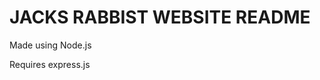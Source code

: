 JACKS RABBIST WEBSITE README
=============================

Made using Node.js

Requires express.js
